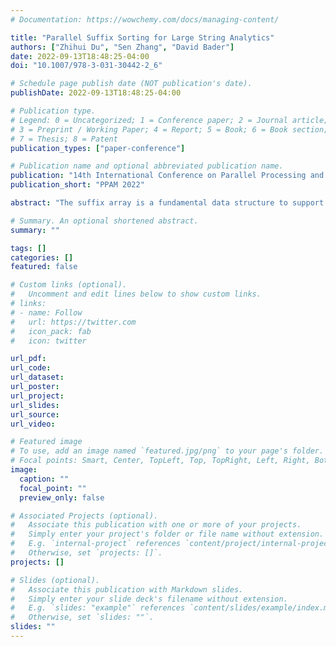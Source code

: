 ```yaml
---
# Documentation: https://wowchemy.com/docs/managing-content/

title: "Parallel Suffix Sorting for Large String Analytics"
authors: ["Zhihui Du", "Sen Zhang", "David Bader"]
date: 2022-09-13T18:48:25-04:00
doi: "10.1007/978-3-031-30442-2_6"

# Schedule page publish date (NOT publication's date).
publishDate: 2022-09-13T18:48:25-04:00

# Publication type.
# Legend: 0 = Uncategorized; 1 = Conference paper; 2 = Journal article;
# 3 = Preprint / Working Paper; 4 = Report; 5 = Book; 6 = Book section;
# 7 = Thesis; 8 = Patent
publication_types: ["paper-conference"]

# Publication name and optional abbreviated publication name.
publication: "14th International Conference on Parallel Processing and Applied Mathematics, Gdansk, Poland. In R. Wyrzykowski et al. (Eds.): PPAM 2022, LNCS 13826, pp. 71–82, 2023."
publication_short: "PPAM 2022"

abstract: "The suffix array is a fundamental data structure to support string analysis efficiently. It took about 26 years for the sequential suffix array construction algorithm to achieve O(n) time complexity and inplace sorting. In this paper, we develop the DLP I (D Limited Parallel Induce) algorithm, the first O( n/p ) time parallel suffix array construction algorithm. The basic idea of DLPI includes two aspects: dividing the O(n) size problem into p reduced sub-problems with size O( n/p ) so we can handle them on p processors in parallel; developing an efficient parallel induce sorting method to achieve correct order for all the reduced sub-problems. The complete algorithm description is given to show the implementation method of the proposed idea. The time and space complexity analysis and proof are also given to show the correctness and efficiency of the proposed algorithm. The proposed DLP I algorithm can handle large strings with scalable performance."

# Summary. An optional shortened abstract.
summary: ""

tags: []
categories: []
featured: false

# Custom links (optional).
#   Uncomment and edit lines below to show custom links.
# links:
# - name: Follow
#   url: https://twitter.com
#   icon_pack: fab
#   icon: twitter

url_pdf:
url_code:
url_dataset:
url_poster:
url_project:
url_slides:
url_source:
url_video:

# Featured image
# To use, add an image named `featured.jpg/png` to your page's folder. 
# Focal points: Smart, Center, TopLeft, Top, TopRight, Left, Right, BottomLeft, Bottom, BottomRight.
image:
  caption: ""
  focal_point: ""
  preview_only: false

# Associated Projects (optional).
#   Associate this publication with one or more of your projects.
#   Simply enter your project's folder or file name without extension.
#   E.g. `internal-project` references `content/project/internal-project/index.md`.
#   Otherwise, set `projects: []`.
projects: []

# Slides (optional).
#   Associate this publication with Markdown slides.
#   Simply enter your slide deck's filename without extension.
#   E.g. `slides: "example"` references `content/slides/example/index.md`.
#   Otherwise, set `slides: ""`.
slides: ""
---
```

